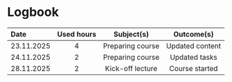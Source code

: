 # Logbook

| Date  | Used hours | Subject(s) |  Outcome(s) |
| :---         |     :---:      |     :---:      |     :---:      |
| 23.11.2025 | 4 | Preparing course  | Updated content |
| 24.11.2025 | 2 | Preparing course | Updated tasks  |
| 28.11.2025 | 2 | Kick-off lecture  | Course started |

